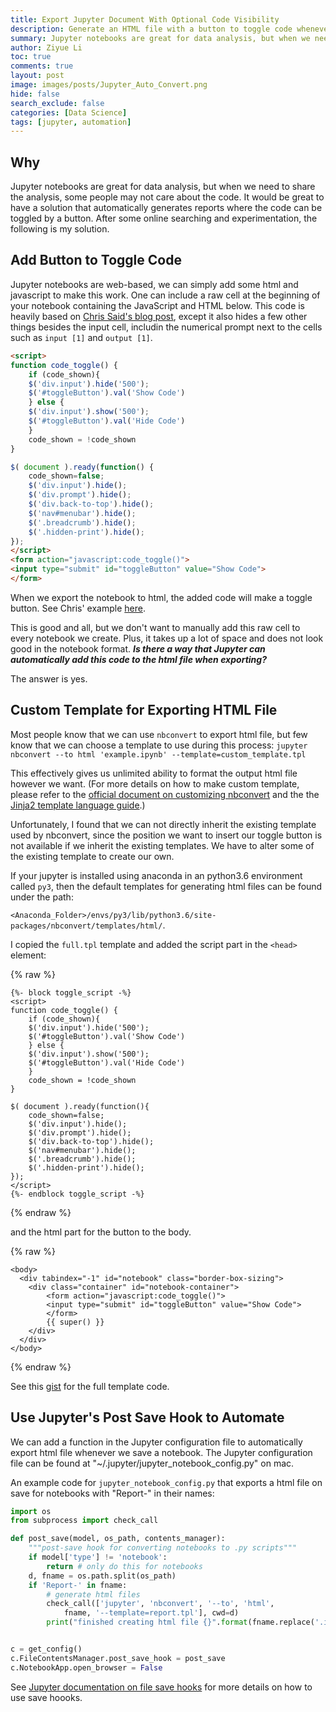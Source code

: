 ```yaml
---
title: Export Jupyter Document With Optional Code Visibility
description: Generate an HTML file with a button to toggle code whenever the Jupyter notebook is saved
summary: Jupyter notebooks are great for data analysis, but when we need to share the analysis, some people may not care about the code. It would be great to have a solution that automatically generates reports where the code can be toggled by a button. After some online searching and experimentation, the following is my solution.
author: Ziyue Li
toc: true
comments: true
layout: post
image: images/posts/Jupyter_Auto_Convert.png
hide: false
search_exclude: false
categories: [Data Science]
tags: [jupyter, automation]
---
```

## Why

Jupyter notebooks are great for data analysis, but when we need to share the analysis, some people may not care about the code. It would be great to have a solution that automatically generates reports where the code can be toggled by a button. After some online searching and experimentation, the following is my solution.

## Add Button to Toggle Code

Jupyter notebooks are web-based, we can simply add some html and javascript to make this work. One can include a raw cell at the beginning of your notebook containing the JavaScript and HTML below. This code is heavily based on [Chris Said's blog post](http://chris-said.io/2016/02/13/how-to-make-polished-jupyter-presentations-with-optional-code-visibility/), except it also hides a few other things besides the input cell, includin the numerical prompt next to the cells such as `input [1]` and `output [1]`.

```html
<script>
function code_toggle() {
    if (code_shown){
    $('div.input').hide('500');
    $('#toggleButton').val('Show Code')
    } else {
    $('div.input').show('500');
    $('#toggleButton').val('Hide Code')
    }
    code_shown = !code_shown
}

$( document ).ready(function() {
    code_shown=false;
    $('div.input').hide();
    $('div.prompt').hide();
    $('div.back-to-top').hide();
    $('nav#menubar').hide();
    $('.breadcrumb').hide();
    $('.hidden-print').hide();
});
</script>
<form action="javascript:code_toggle()">
<input type="submit" id="toggleButton" value="Show Code">
</form>
```

When we export the notebook to html, the added code will make a toggle button. See Chris' example [here](https://nbviewer.jupyter.org/github/csaid/polished_notebooks/blob/master/notebook_polished.ipynb).

This is good and all, but we don't want to manually add this raw cell to every notebook we create. Plus, it takes up a lot of space and does not look good in the notebook format. **_Is there a way that Jupyter can automatically add this code to the html file when exporting?_**

The answer is yes.

## Custom Template for Exporting HTML File

Most people know that we can use `nbconvert` to export html file, but few know that we can choose a template to use during this process: `jupyter nbconvert --to html 'example.ipynb' --template=custom_template.tpl`

This effectively gives us unlimited ability to format the output html file however we want. (For more details on how to make custom template, please refer to the [official document on customizing nbconvert](https://nbconvert.readthedocs.io/en/latest/customizing.html#Converting-a-notebook-to-an-(I)Python-script-and-printing-to-stdout) and the the [Jinja2 template language guide](http://jinja.pocoo.org/docs/2.10/templates/).)

Unfortunately, I found that we can not directly inherit the existing template used by nbconvert, since the position we want to insert our toggle button is not available if we inherit the existing templates. We have to alter some of the existing template to create our own.

If your jupyter is installed using anaconda in an python3.6 environment called `py3`, then the default templates for generating html files can be found under the path:

`<Anaconda_Folder>/envs/py3/lib/python3.6/site-packages/nbconvert/templates/html/`.

<!-- TODO modifications to basic.tpl -->

I copied the `full.tpl` template and added the script part in the `<head>` element:

{% raw %}
``` jinja
{%- block toggle_script -%}
<script>
function code_toggle() {
    if (code_shown){
    $('div.input').hide('500');
    $('#toggleButton').val('Show Code')
    } else {
    $('div.input').show('500');
    $('#toggleButton').val('Hide Code')
    }
    code_shown = !code_shown
}

$( document ).ready(function(){
    code_shown=false;
    $('div.input').hide();
    $('div.prompt').hide();
    $('div.back-to-top').hide();
    $('nav#menubar').hide();
    $('.breadcrumb').hide();
    $('.hidden-print').hide();
});
</script>
{%- endblock toggle_script -%}
```
{% endraw %}

and the html part for the button to the body.

{% raw %}

```jinja
<body>
  <div tabindex="-1" id="notebook" class="border-box-sizing">
    <div class="container" id="notebook-container">
        <form action="javascript:code_toggle()">
        <input type="submit" id="toggleButton" value="Show Code">
        </form>
        {{ super() }}
    </div>
  </div>
</body>
```

{% endraw %}

See this [gist](https://gist.github.com/feynlee/701a56a239f7034e380e850865154945) for the full template code.

## Use Jupyter's Post Save Hook to Automate

We can add a function in the Jupyter configuration file to automatically export html file whenever we save a notebook. The Jupyter configuration file can be found at "~/.jupyter/jupyter_notebook_config.py" on mac.

An example code for `jupyter_notebook_config.py` that exports a html file on save for notebooks with "Report-" in their names:

```python
import os
from subprocess import check_call

def post_save(model, os_path, contents_manager):
    """post-save hook for converting notebooks to .py scripts"""
    if model['type'] != 'notebook':
        return # only do this for notebooks
    d, fname = os.path.split(os_path)
    if 'Report-' in fname:
        # generate html files
        check_call(['jupyter', 'nbconvert', '--to', 'html',
            fname, '--template=report.tpl'], cwd=d)
        print("finished creating html file {}".format(fname.replace('.ipynb', '.html')))


c = get_config()
c.FileContentsManager.post_save_hook = post_save
c.NotebookApp.open_browser = False
```

See [Jupyter documentation on file save hooks](https://jupyter-notebook.readthedocs.io/en/stable/extending/savehooks.html) for more details on how to use save hoooks.